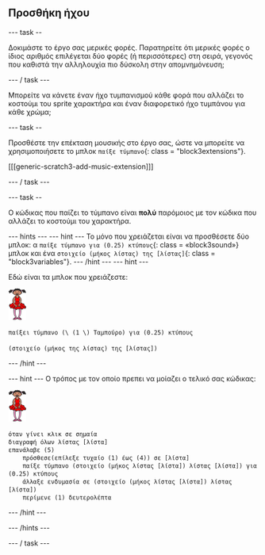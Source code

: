 ## Προσθήκη ήχου

\--- task --

Δοκιμάστε το έργο σας μερικές φορές. Παρατηρείτε ότι μερικές φορές ο ίδιος αριθμός επιλέγεται δύο φορές (ή περισσότερες) στη σειρά, γεγονός που καθιστά την αλληλουχία πιο δύσκολη στην απομνημόνευση;

\--- / task \---

Μπορείτε να κάνετε έναν ήχο τυμπανισμού κάθε φορά που αλλάζει το κοστούμι του sprite χαρακτήρα και έναν διαφορετικό ήχο τυμπάνου για κάθε χρώμα;

\--- task --

Προσθέστε την επέκταση μουσικής στο έργο σας, ώστε να μπορείτε να χρησιμοποιήσετε το μπλοκ `παίξε τύμπανο`{: class = "block3extensions"}.

[[[generic-scratch3-add-music-extension]]]

\--- / task \---

\--- task --

Ο κώδικας που παίζει το τύμπανο είναι **πολύ** παρόμοιος με τον κώδικα που αλλάζει το κοστούμι του χαρακτήρα.

\--- hints \--- \--- hint \--- Το μόνο που χρειάζεται είναι να προσθέσετε δύο μπλοκ: α `παίξε τύμπανο για (0.25) κτύπους`{: class = «block3sound»} μπλοκ και ένα `στοιχείο (μήκος λίστας) της [λίστας]`{: class = "block3variables"}. \--- /hint \--- \--- hint \---

Εδώ είναι τα μπλοκ που χρειάζεστε:

![μπαλλαρίνα](images/ballerina.png)

```blocks3
παίξει τύμπανο (\ (1 \) Ταμπούρο) για (0.25) κτύπους

(στοιχείο (μήκος της λίστας) της [λίστας])
```

\--- /hint \---

\--- hint \--- O τρόπος με τον οποίο πρεπει να μοίαζει ο τελικό σας κώδικας:

![μπαλλαρίνα](images/ballerina.png)

```blocks3
όταν γίνει κλικ σε σημαία
διαγραφή όλων λίστας [λίστα]
επανάλαβε (5)
    πρόσθεσε(επίλεξε τυχαίο (1) έως (4)) σε [λίστα]
    παίξε τύμπανο (στοιχείο (μήκος λίστας [λίστα]) λίστας [λίστα]) για (0.25) κτύπους
    άλλαξε ενδυμασία σε (στοιχείο (μήκος λίστας [λίστα]) λίστας [λίστα])
    περίμενε (1) δευτερολέπτα
```

\--- /hint \---

\--- /hints \---

\--- / task \---